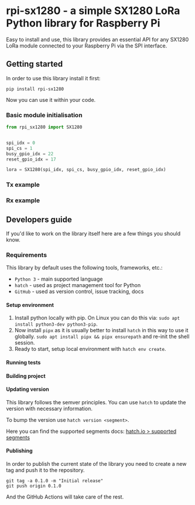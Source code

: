 # rpi-sx1280 - a simple SX1280 LoRa Python library for Raspberry Pi

Easy to install and use, this library provides an essential API for any SX1280 LoRa module connected to your Raspberry Pi via the SPI interface.

## Getting started

In order to use this library install it first:

```shell
pip install rpi-sx1280
```

Now you can use it within your code.

### Basic module initialisation

```python
from rpi_sx1280 import SX1280


spi_idx = 0
spi_cs = 1
busy_gpio_idx = 22
reset_gpio_idx = 17

lora = SX1280(spi_idx, spi_cs, busy_gpio_idx, reset_gpio_idx)
```

### Tx example

### Rx example

## Developers guide

If you'd like to work on the library itself here are a few things you should know.

### Requirements

This library by default uses the following tools, frameworks, etc.:

- `Python 3` - main supported language
- `hatch` - used as project management tool for Python
- `GitHub` - used as version control, issue tracking, docs

#### Setup environment

1. Install python locally with pip. On Linux you can do this via: `sudo apt install python3-dev python3-pip`.
2. Now install `pipx` as it is usually better to install `hatch` in this way to use it globally. `sudo apt install pipx && pipx ensurepath` and re-init the shell session.
3. Ready to start, setup local environment with `hatch env create`.

#### Running tests

#### Building project

#### Updating version 

This library follows the semver principles. You can use `hatch` to update the version with necessary information.

To bump the version use `hatch version <segment>`.

Here you can find the supported segments docs: [hatch.io > supported segments](https://hatch.pypa.io/latest/version/#supported-segments)

#### Publishing

In order to publish the current state of the library you need to create a new tag and push it to the repository.

```shell
git tag -a 0.1.0 -m "Initial release"
git push origin 0.1.0
```

And the GitHub Actions will take care of the rest.
